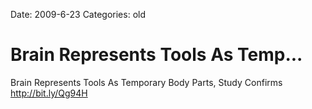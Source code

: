 Date: 2009-6-23
Categories: old

# Brain Represents Tools As Temp...

Brain Represents Tools As Temporary Body Parts, Study Confirms <a href="http://bit.ly/Qg94H" rel="nofollow">http://bit.ly/Qg94H</a>
